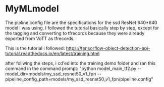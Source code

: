 # MyMLmodel

The pipline config file are the specifications for the ssd ResNet 640*640 model i was using. I followed the tutorial basically step by step, except for the tagging and converting to tfrecords because they were already exported from VoTT as tfrecords. 


This is the tutorial i followed:
https://tensorflow-object-detection-api-tutorial.readthedocs.io/en/latest/training.html

after follwing the steps, i cd'ed into the training demo folder and ran this command in the command prompt:
"python model_main_tf2.py --model_dir=models/my_ssd_resnet50_v1_fpn --pipeline_config_path=models/my_ssd_resnet50_v1_fpn/pipeline.config"
